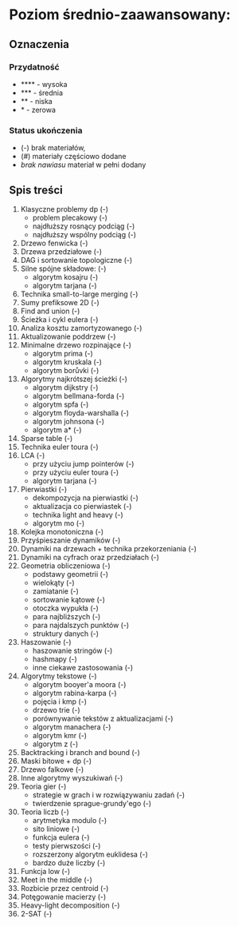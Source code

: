 # Poziom średnio-zaawansowany:

## Oznaczenia
### Przydatność
- \*\*\*\* - wysoka
- \*\*\* - średnia
- \*\* - niska
- \* - zerowa

### Status ukończenia
- (-) brak materiałów,
- (#) materiały częściowo dodane
- *brak nawiasu* materiał w pełni dodany
## Spis treści
1. Klasyczne problemy dp (-)
    - problem plecakowy (-)
    - najdłuższy rosnący podciąg (-)
    - najdłuższy wspólny podciąg (-)
2. Drzewo fenwicka (-)
3. Drzewa przedziałowe (-)
4. DAG i sortowanie topologiczne (-)
5. Silne spójne składowe: (-)
    - algorytm kosajru (-)
    - algorytm tarjana (-)
6. Technika small-to-large merging (-)
7. Sumy prefiksowe 2D (-)
8. Find and union (-)
9. Ścieżka i cykl eulera (-)
10. Analiza kosztu zamortyzowanego (-)
11. Aktualizowanie poddrzew (-)
12. Minimalne drzewo rozpinające (-)
    - algorytm prima (-)
    - algorytm kruskala (-)
    - algorytm borůvki (-)
13. Algorytmy najkrótszej ścieżki (-)
    - algorytm dijkstry (-)
    - algorytm bellmana-forda (-)
    - algorytm spfa (-)
    - algorytm floyda-warshalla (-)
    - algorytm johnsona (-)
    - algorytm a* (-)
14. Sparse table (-)
15. Technika euler toura (-)
16. LCA (-)
    - przy użyciu jump pointerów (-)
    - przy użyciu euler toura (-)
    - algorytm tarjana (-)
17. Pierwiastki (-)
    - dekompozycja na pierwiastki (-)
    - aktualizacja co pierwiastek (-)
    - technika light and heavy (-)
    - algorytm mo (-)
18. Kolejka monotoniczna (-)
19. Przyśpieszanie dynamików (-)
20. Dynamiki na drzewach + technika przekorzeniania (-)
21. Dynamiki na cyfrach oraz przedziałach (-) 
22. Geometria obliczeniowa (-)
    - podstawy geometrii (-)
    - wielokąty (-)
    - zamiatanie (-)
    - sortowanie kątowe (-)
    - otoczka wypukła (-)
    - para najbliższych (-)
    - para najdalszych punktów (-)
    - struktury danych (-)
23. Haszowanie (-)
    - haszowanie stringów (-)
    - hashmapy (-)
    - inne ciekawe zastosowania (-)
24. Algorytmy tekstowe (-)
    - algorytm booyer'a moora (-)
    - algorytm rabina-karpa (-)
    - pojęcia i kmp (-)
    - drzewo trie (-)
    - porównywanie tekstów z aktualizacjami (-)
    - algorytm manachera (-)
    - algorytm kmr (-)
    - algorytm z (-)
25. Backtracking i branch and bound (-)
26. Maski bitowe + dp (-)
27. Drzewo falkowe (-)
28. Inne algorytmy wyszukiwań (-)
29. Teoria gier (-)
    - strategie w grach i w rozwiązywaniu zadań (-)
    - twierdzenie sprague-grundy'ego (-)
30. Teoria liczb (-)
    - arytmetyka modulo (-)
    - sito liniowe (-)
    - funkcja eulera (-)
    - testy pierwszości (-)
    - rozszerzony algorytm euklidesa (-)
    - bardzo duże liczby (-)
31. Funkcja low (-)
32. Meet in the middle (-)
33. Rozbicie przez centroid (-)
34. Potęgowanie macierzy (-)
35. Heavy-light decomposition (-)
36. 2-SAT (-)
